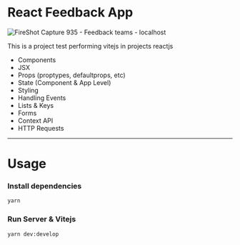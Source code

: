# React Feedback App

![FireShot Capture 935 - Feedback teams - localhost](https://user-images.githubusercontent.com/48631681/155398461-367ea3c5-a34f-46f6-ac83-afd8e10222bf.png)

This is a project test performing vitejs in projects reactjs

- Components
- JSX
- Props (proptypes, defaultprops, etc)
- State (Component & App Level)
- Styling
- Handling Events
- Lists & Keys
- Forms
- Context API
- HTTP Requests

---

# Usage

### Install dependencies

```bash
yarn
```

### Run Server & Vitejs

```bash
yarn dev:develop
```
